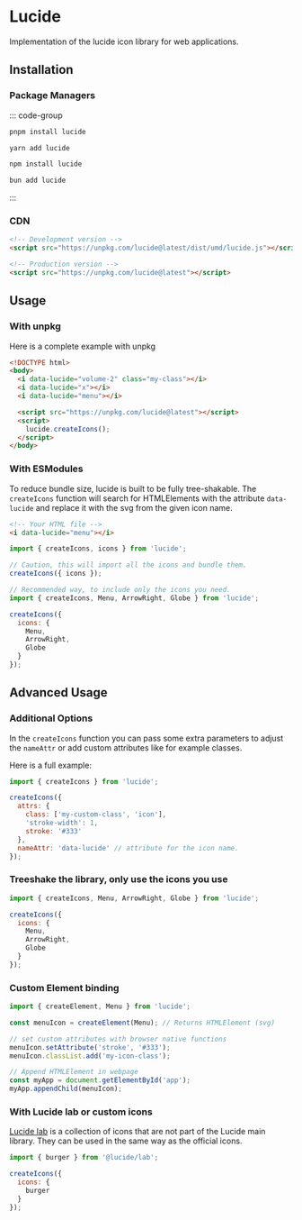 # Lucide

Implementation of the lucide icon library for web applications.

## Installation

### Package Managers

::: code-group

```sh [pnpm]
pnpm install lucide
```

```sh [yarn]
yarn add lucide
```

```sh [npm]
npm install lucide
```

```sh [bun]
bun add lucide
```

:::

### CDN

```html
<!-- Development version -->
<script src="https://unpkg.com/lucide@latest/dist/umd/lucide.js"></script>

<!-- Production version -->
<script src="https://unpkg.com/lucide@latest"></script>
```

## Usage

### With unpkg

Here is a complete example with unpkg

```html
<!DOCTYPE html>
<body>
  <i data-lucide="volume-2" class="my-class"></i>
  <i data-lucide="x"></i>
  <i data-lucide="menu"></i>

  <script src="https://unpkg.com/lucide@latest"></script>
  <script>
    lucide.createIcons();
  </script>
</body>
```

### With ESModules

To reduce bundle size, lucide is built to be fully tree-shakable.
The `createIcons` function will search for HTMLElements with the attribute `data-lucide` and replace it with the svg from the given icon name.

```html
<!-- Your HTML file -->
<i data-lucide="menu"></i>
```

```js
import { createIcons, icons } from 'lucide';

// Caution, this will import all the icons and bundle them.
createIcons({ icons });

// Recommended way, to include only the icons you need.
import { createIcons, Menu, ArrowRight, Globe } from 'lucide';

createIcons({
  icons: {
    Menu,
    ArrowRight,
    Globe
  }
});
```

## Advanced Usage

### Additional Options

In the `createIcons` function you can pass some extra parameters to adjust the `nameAttr` or add custom attributes like for example classes.

Here is a full example:

```js
import { createIcons } from 'lucide';

createIcons({
  attrs: {
    class: ['my-custom-class', 'icon'],
    'stroke-width': 1,
    stroke: '#333'
  },
  nameAttr: 'data-lucide' // attribute for the icon name.
});
```

### Treeshake the library, only use the icons you use

```js
import { createIcons, Menu, ArrowRight, Globe } from 'lucide';

createIcons({
  icons: {
    Menu,
    ArrowRight,
    Globe
  }
});
```

### Custom Element binding

```js
import { createElement, Menu } from 'lucide';

const menuIcon = createElement(Menu); // Returns HTMLElement (svg)

// set custom attributes with browser native functions
menuIcon.setAttribute('stroke', '#333');
menuIcon.classList.add('my-icon-class');

// Append HTMLElement in webpage
const myApp = document.getElementById('app');
myApp.appendChild(menuIcon);
```

### With Lucide lab or custom icons

[Lucide lab](https://github.com/lucide-icons/lucide-lab) is a collection of icons that are not part of the Lucide main library.
They can be used in the same way as the official icons.

```js
import { burger } from '@lucide/lab';

createIcons({
  icons: {
    burger
  }
});
```
